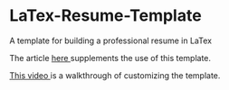# LaTex-Resume-Template
A template for building a professional resume in LaTex

The article <a href='https://medium.com/@sohitmiglani/a-very-easy-technique-to-build-a-professional-resume-in-latex-e793d4ff4a5' target='_blank'> here </a> supplements the use of this template.

<a href='https://www.youtube.com/watch?v=ZsPhuMMISZM' target='_blank'>
  This video </a> is a walkthrough of customizing the template.
